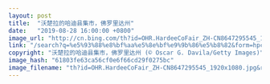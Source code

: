 ```yaml
---
layout: post
title:  "沃楚拉的哈迪县集市，佛罗里达州"
date:   "2019-08-28 16:00:00 +0800"
image_url: "http://cn.bing.com/th?id=OHR.HardeeCoFair_ZH-CN8647295545_1920x1080.jpg&rf=LaDigue_1920x1080.jpg&pid=hp"
link: "/search?q=%e5%93%88%e8%bf%aa%e5%8e%bf%e9%9b%86%e5%b8%82&form=hpcapt&mkt=zh-cn"
copyright: "沃楚拉的哈迪县集市，佛罗里达州 (© Oscar G. Davila/Getty Images)"
image_hash: "61803fe63ca56cf0e6f66cd29f0275bc"
image_filename: "th?id=OHR.HardeeCoFair_ZH-CN8647295545_1920x1080.jpg&rf=LaDigue_1920x1080.jpg&pid=hp"
---
```

